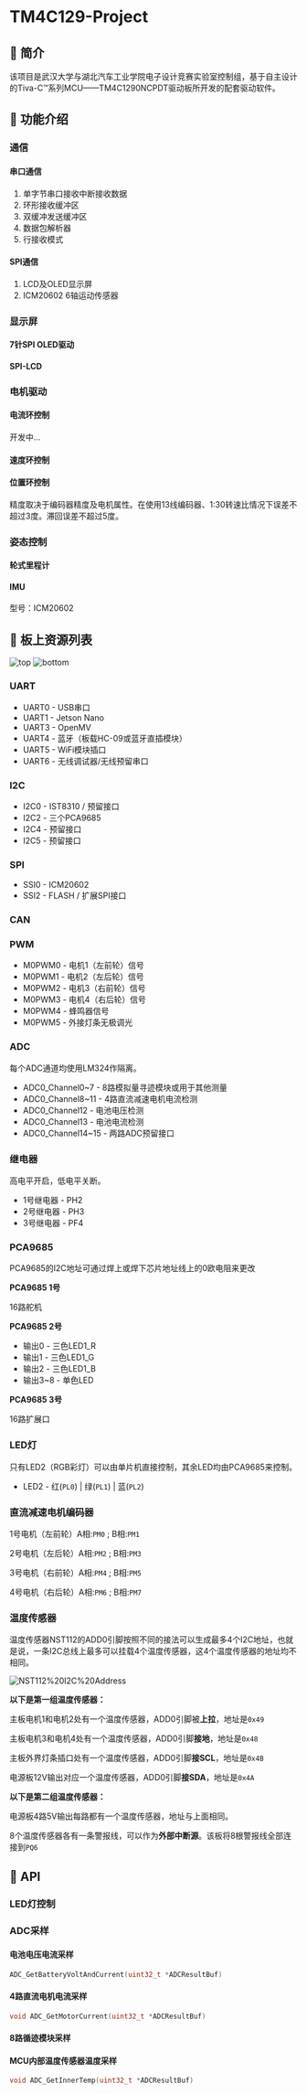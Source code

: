 # TM4C129-Project

## :book: 简介

该项目是武汉大学与湖北汽车工业学院电子设计竞赛实验室控制组，基于自主设计的Tiva-C™系列MCU——TM4C1290NCPDT驱动板所开发的配套驱动软件。

## :rocket: 功能介绍

### 通信

#### 串口通信

1. 单字节串口接收中断接收数据
2. 环形接收缓冲区
3. 双缓冲发送缓冲区
4. 数据包解析器
5. 行接收模式

#### SPI通信

1. LCD及OLED显示屏
2. ICM20602 6轴运动传感器

### 显示屏

#### 7针SPI OLED驱动

#### SPI-LCD

### 电机驱动

#### 电流环控制

开发中...

#### 速度环控制

#### 位置环控制

精度取决于编码器精度及电机属性。在使用13线编码器、1:30转速比情况下误差不超过3度。滞回误差不超过5度。

### 姿态控制

#### 轮式里程计

#### IMU

型号：ICM20602

## :rocket: 板上资源列表

![top](./figure/TMC4129_finally%20-%20top.png)
![bottom](./figure/TMC4129_finally%20-%20bottom.png)

### UART

* UART0 - USB串口
* UART1 - Jetson Nano
* UART3 - OpenMV
* UART4 - 蓝牙（板载HC-09或蓝牙直插模块）
* UART5 - WiFi模块插口
* UART6 - 无线调试器/无线预留串口

### I2C

* I2C0 - IST8310 / 预留接口
* I2C2 - 三个PCA9685
* I2C4 - 预留接口
* I2C5 - 预留接口

### SPI

* SSI0 - ICM20602
* SSI2 - FLASH / 扩展SPI接口

### CAN

### PWM

* M0PWM0 - 电机1（左前轮）信号
* M0PWM1 - 电机2（左后轮）信号
* M0PWM2 - 电机3（右前轮）信号
* M0PWM3 - 电机4（右后轮）信号
* M0PWM4 - 蜂鸣器信号
* M0PWM5 - 外接灯条无极调光

### ADC

每个ADC通道均使用LM324作隔离。

* ADC0_Channel0~7 - 8路模拟量寻迹模块或用于其他测量
* ADC0_Channel8~11 - 4路直流减速电机电流检测
* ADC0_Channel12 - 电池电压检测
* ADC0_Channel13 - 电池电流检测
* ADC0_Channel14~15 - 两路ADC预留接口

### 继电器

高电平开启，低电平关断。

* 1号继电器 - PH2
* 2号继电器 - PH3
* 3号继电器 - PF4

### PCA9685

PCA9685的I2C地址可通过焊上或焊下芯片地址线上的0欧电阻来更改

**PCA9685 1号**

16路舵机

**PCA9685 2号**

* 输出0 - 三色LED1_R
* 输出1 - 三色LED1_G
* 输出2 - 三色LED1_B
* 输出3~8 - 单色LED

**PCA9685 3号**

16路扩展口

### LED灯

只有LED2（RGB彩灯）可以由单片机直接控制，其余LED均由PCA9685来控制。

* LED2 - 红(`PL0`) | 绿(`PL1`) | 蓝(`PL2`)

### 直流减速电机编码器

1号电机（左前轮）A相:`PM0` ; B相:`PM1`

2号电机（左后轮）A相:`PM2` ; B相:`PM3`

3号电机（右前轮）A相:`PM4` ; B相:`PM5`

4号电机（右后轮）A相:`PM6` ; B相:`PM7`

### 温度传感器

温度传感器NST112的ADD0引脚按照不同的接法可以生成最多4个I2C地址，也就是说，一条I2C总线上最多可以挂载4个温度传感器，这4个温度传感器的地址均不相同。

![NST112%20I2C%20Address](./figure/NST112_I2C.png)

**以下是第一组温度传感器：**

主板电机1和电机2处有一个温度传感器，ADD0引脚被**上拉**，地址是`0x49`

主板电机3和电机4处有一个温度传感器，ADD0引脚**接地**，地址是`0x48`

主板外界灯条插口处有一个温度传感器，ADD0引脚**接SCL**，地址是`0x4B`

电源板12V输出对应一个温度传感器，ADD0引脚**接SDA**，地址是`0x4A`

**以下是第二组温度传感器：**

电源板4路5V输出每路都有一个温度传感器，地址与上面相同。

8个温度传感器各有一条警报线，可以作为**外部中断源**。该板将8根警报线全部连接到`PQ6`

## :rocket: API

### LED灯控制

### ADC采样

#### 电池电压电流采样

```c
ADC_GetBatteryVoltAndCurrent(uint32_t *ADCResultBuf)
```

#### 4路直流电机电流采样

```c
void ADC_GetMotorCurrent(uint32_t *ADCResultBuf)
```

#### 8路循迹模块采样

#### MCU内部温度传感器温度采样

```c
void ADC_GetInnerTemp(uint32_t *ADCResultBuf)
```
